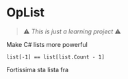 # OpList
> :warning: *This is just a learning project* :warning: 

Make C# lists more powerful

```list[-1] == list[list.Count - 1]```

Fortissima sta lista fra
